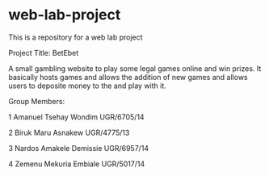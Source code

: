 # web-lab-project
This is a repository for a web lab project 

Project Title: BetEbet 

A small gambling website to play some legal games online and win prizes. It basically hosts games and allows the addition of new games and allows users to deposite money to the and play with it.

Group Members:

1 Amanuel Tsehay Wondim       UGR/6705/14

2 Biruk Maru Asnakew          UGR/4775/13

3 Nardos Amakele Demissie     UGR/6957/14  

4 Zemenu Mekuria Embiale      UGR/5017/14    
